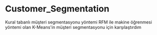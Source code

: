 # Customer_Segmentation
Kural tabanlı müşteri segmentasyonu yöntemi RFM ile makine öğrenmesi yöntemi olan K-Means'in müşteri segmentasyonu için karşılaştırdım
